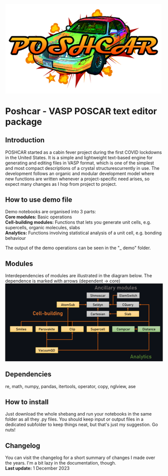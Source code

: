 <img src="_graphics/POSHCAR-LOGO.png" width="500" align="center">

# Poshcar - VASP POSCAR text editor package

## Introduction
POSHCAR started as a cabin fever project during the first COVID lockdowns in the United States. It is a simple and lightweight text-based engine for generating and editing files in VASP format, which is one of the simplest and most compact descriptions of a crystal structurescurrently in use. The development follows an organic and modular development model where new functions are written whenever a project-specific need arises, so expect many changes as I hop from project to project.

## How to use demo file
Demo notebooks are organised into 3 parts:<br>
**Core modules:** Basic operations<br>
**Cell-building modules:** Functions that lets you generate unit cells, e.g. supercells, organic molecules, slabs<br>
**Analytics:** Functions involving statistical analysis of a unit cell, e.g. bonding behaviour<br>

The output of the demo operations can be seen in the "_ demo" folder.

## Modules
Interdependencies of modules are illustrated in the diagram below. The dependence is marked with arrows (dependent -> core)<br>
<img src="_graphics/modules.png" width="600" align="center">

## Dependencies
re, math, numpy, pandas, itertools, operator, copy, nglview, ase

## How to install
Just download the whole shebang and run your notebooks in the same folder as all they .py files. You should keep input or output files in a dedicated subfolder to keep things neat, but that's just my suggestion. Go nuts!

## Changelog
You can visit the changelog for a short summary of changes I made over the years. I'm a bit lazy in the documentation, though.<br>
**Last update:** 1 December 2023

